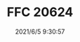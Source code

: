 ﻿---
layout: post 
title: FFC 20624
tags: FFC
categories: wire-harness
overview: 
series: FFC
part_number: 0528-1
thumb_img: 
small_img: static/202106/528-20210605.jpg
date: 2021/6/5 9:30:57
---



